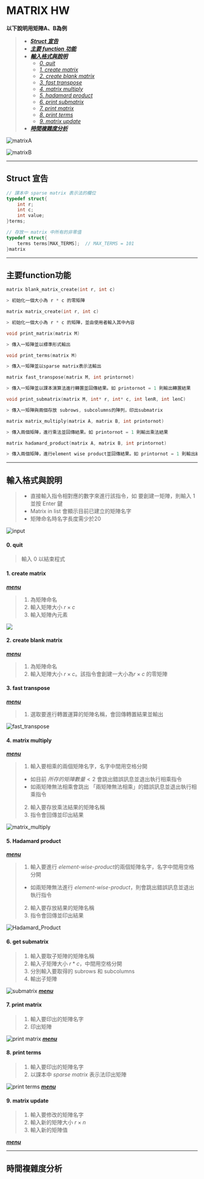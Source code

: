 # MATRIX HW
**以下說明用矩陣A、B為例**
> * ***[Struct 宣告](#struct-宣告)***
> * ***[主要 function 功能](#主要function功能)***
> * ***[輸入格式與說明](#輸入格式與說明)***
>   * *[0. quit](#0-quit)*
>   * *[1. create matrix](#1-create-matrix)*
>   * *[2. create blank matrix](#2-create-blank-matrix)*
>   * *[3. fast transpose](#3-fast-transpose)*
>   * *[4. matrix multiply](#4-matrix-multiply)*
>   * *[5. hadamard product](#5-hadamard-product)*
>   * *[6. print submatrix](#6-get-submatrix)*
>   * *[7. print matrix](#7-print-matrix)*
>   * *[8. print terms](#8-print-terms)*
>   * *[9. matrix update](#9-matrix-update)*
> * ***[時間複雜度分析](#時間複雜度分析)***
>
![matrixA](img/matrixA.png)  

![matrixB](img/matrixB.png)
<!-- A: -->
<!-- $$
\left[
\begin{matrix}
    1 & 0 & 0\\
    0 & 4 & 0\\
    9 & 2 & 8
\end{matrix}
\right]
$$ -->
<!-- B:
$$
\left[
\begin{matrix}
    3 & 2 & 0\\
    7 & 0 & 0\\
    1 & 3 & 5
\end{matrix}
\right]
$$ -->
---
## Struct 宣告
```c
// 課本中 sparse matrix 表示法的欄位
typedef struct{
    int r;
    int c;
    int value;
}terms;

// 存放一 matrix 中所有的非零值
typedef struct{
    terms terms[MAX_TERMS];  // MAX_TERMS = 101
}matrix
```
---
## 主要function功能
```c
matrix blank_matrix_create(int r, int c)

> 初始化一個大小為 r * c 的零矩陣
```
```c
matrix matrix_create(int r, int c)

> 初始化一個大小為 r * c 的矩陣，並由使用者輸入其中內容
```
```c
void print_matrix(matrix M)

> 傳入一矩陣並以標準形式輸出
```
```c
void print_terms(matrix M)

> 傳入一矩陣並以sparse matrix表示法輸出
```
```c
matrix fast_transpose(matrix M, int printornot)

> 傳入一矩陣並以課本演算法進行轉置並回傳結果。如 printornot = 1 則輸出轉置結果
```
```c
void print_submatrix(matrix M, int* r, int* c, int lenR, int lenC)

> 傳入一矩陣與兩個存放 subrows, subcolumns的陣列，印出submatrix
```
```c
matrix matrix_multiply(matrix A, matrix B, int printornot)

> 傳入兩個矩陣，進行乘法並回傳結果。如 printornot = 1 則輸出乘法結果
```
```c
matrix hadamard_product(matrix A, matrix B, int printornot)

> 傳入兩個矩陣，進行element wise product並回傳結果。如 printornot = 1 則輸出結果
```


---
## 輸入格式與說明
> * 直接輸入指令相對應的數字來進行該指令，如 要創建一矩陣，則輸入 1 並按 Enter 鍵  
> * Matrix in list 會顯示目前已建立的矩陣名字
> * 矩陣命名時名字長度需少於20

![input](img/input.png)
#### 0. quit
> 輸入 0 以結束程式
#### 1. create matrix
***[menu](#matrix-hw)*** 
> 1. 為矩陣命名
> 2. 輸入矩陣大小 $r \times c$
> 3. 輸入矩陣內元素

![](img/matrix_create.png)  

#### 2. create blank matrix
***[menu](#matrix-hw)*** 
> 1. 為矩陣命名
> 2. 輸入矩陣大小 $r \times c$。該指令會創建一大小為$r \times c$ 的零矩陣

#### 3. fast transpose
***[menu](#matrix-hw)*** 
> 1. 選取要進行轉置運算的矩陣名稱，會回傳轉置結果並輸出

![fast_transpose](img/fast_transpose.png)

#### 4. matrix multiply
***[menu](#matrix-hw)*** 
> 1. 輸入要相乘的兩個矩陣名字，名字中間用空格分開
> - 如目前 $所存的矩陣數量 < 2$ 會跳出錯誤訊息並退出執行相乘指令
> - 如兩矩陣無法相乘會跳出 「兩矩陣無法相乘」的錯誤訊息並退出執行相乘指令  
> 
> 2. 輸入要存放乘法結果的矩陣名稱
> 3. 指令會回傳並印出結果

![matrix_multiply](img/matrix_multipy.png)

#### 5. Hadamard product
***[menu](#matrix-hw)*** 
> 1. 輸入要進行 *element-wise-product*的兩個矩陣名字，名字中間用空格分開
> - 如兩矩陣無法進行 *element-wise-product*，則會跳出錯誤訊息並退出執行指令 
> 
> 2. 輸入要存放結果的矩陣名稱
> 3. 指令會回傳並印出結果

![Hadamard_Product](img/hadamard.png)

#### 6. get submatrix
> 1. 輸入要取子矩陣的矩陣名稱
> 2. 輸入子矩陣大小 $r * c$，中間用空格分開
> 3. 分別輸入要取得的 subrows 和 subcolumns
> 4. 輸出子矩陣

![submatrix](img/submatrix.png)
***[menu](#matrix-hw)*** 

#### 7. print matrix
> 1. 輸入要印出的矩陣名字
> 2. 印出矩陣

![print matrix](img/print_matrix.png)
***[menu](#matrix-hw)*** 

#### 8. print terms
> 1. 輸入要印出的矩陣名字
> 2. 以課本中 *sparse matrix* 表示法印出矩陣

![print terms](img/print_terms.png)
***[menu](#matrix-hw)*** 

#### 9. matrix update
> 1. 輸入要修改的矩陣名字
> 2. 輸入新的矩陣大小 $r \times n$
> 3. 輸入新的矩陣值
> 
***[menu](#matrix-hw)*** 


---
## 時間複雜度分析
